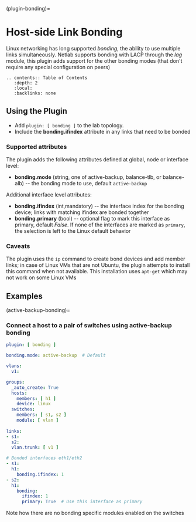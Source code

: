(plugin-bonding)=
# Host-side Link Bonding

Linux networking has long supported *bonding*, the ability to use multiple links simultaneously. Netlab supports bonding with LACP through the *lag* module,
this plugin adds support for the other bonding modes (that don't require any special configuration on peers)

```eval_rst
.. contents:: Table of Contents
   :depth: 2
   :local:
   :backlinks: none
```

## Using the Plugin

* Add `plugin: [ bonding ]` to the lab topology.
* Include the **bonding.ifindex** attribute in any links that need to be bonded

### Supported attributes

The plugin adds the following attributes defined at global, node or interface level:
* **bonding.mode** (string, one of active-backup, balance-tlb, or balance-alb) -- the bonding mode to use, default `active-backup`

Additional interface level attributes:
* **bonding.ifindex** (int,mandatory) -- the interface index for the bonding device; links with matching ifindex are bonded together
* **bonding.primary** (bool) -- optional flag to mark this interface as primary, default *False*. If none of the interfaces are marked as `primary`, the selection is left to the Linux default behavior

### Caveats

The plugin uses the `ip` command to create bond devices and add member links; in case of Linux VMs that are not Ubuntu, the plugin attempts to install this command when not available.
This installation uses `apt-get` which may not work on some Linux VMs

## Examples

(active-backup-bonding)=
### Connect a host to a pair of switches using active-backup bonding

```yaml
plugin: [ bonding ]

bonding.mode: active-backup  # Default

vlans:
  v1:

groups:
  _auto_create: True
  hosts:
    members: [ h1 ]
    device: linux
  switches:
    members: [ s1, s2 ]
    module: [ vlan ]
    
links:
- s1:
  s2:
  vlan.trunk: [ v1 ]

# Bonded interfaces eth1/eth2
- s1:
  h1:
    bonding.ifindex: 1
- s2:
  h1:
    bonding:
      ifindex: 1
      primary: True  # Use this interface as primary
```

Note how there are no bonding specific modules enabled on the switches
